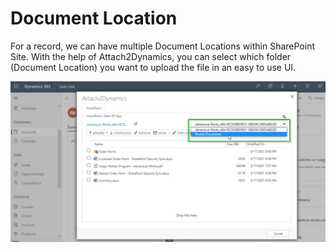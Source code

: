 # Document Location

For a record, we can have multiple Document Locations within SharePoint Site. With the help of Attach2Dynamics, you can select which folder (Document Location) you want to upload the file in an easy to use UI.

![](<../../.gitbook/assets/Document Location.png>)
